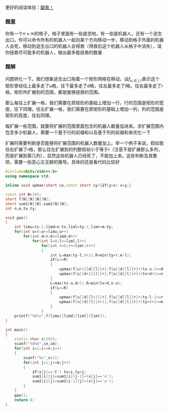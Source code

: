 更好的阅读体验：[戳我！](https://ebola-emperor.blog.luogu.org/solution-at2045)

### 题意

你有一个$n\times m$的格子，格子里面有一些是空地，有一些是机器人，还有一个逃生出口。你可以命令所有的机器人一起向某个方向移动一步，移动到格子外面的机器人会死，移动到逃生出口的机器人会得救（得救后这个机器人从格子中消失），请你拯救尽可能多的机器人，输出最多能拯救的数量

### 题解

问题转化一下。我们想象逃生出口拖着一个矩形网格在移动。设$f_{u,d,l,r}$表示这个矩形曾经往上最多走了$u$格，往下最多走了$d$格，往左最多走了$l$格，往右最多走了$r$格。矩形所扩展到的范围，都是能够拯救的范围。

那么每往上扩展一格，我们需要在原矩形的基础上增加一行，行的范围是矩形的宽度，往下同理。往左扩展一格，我们需要在原矩形的基础上增加一列，列的范围是矩形的高度，往右同理。

每扩展一些范围，就要将扩展的范围里面包含的机器人数量加进来。求扩展范围内包含多少机器人，需要一个基于行的前缀和以及基于列的前缀和来优化一下

扩展时需要判断是否能够将扩展范围的机器人数量加上。举一个例子来说，假如我往右扩展了$r$格，那么往左扩展到的列数假如小于等于$r$（注意不是扩展那么多列，而是扩展到第几列），显然这些机器人已经死了，不能加上来。这些判断及其繁琐，需要一些恶心又无聊的推导。具体的还是看代码比较好

```cpp
#include<bits/stdc++.h>
using namespace std;

inline void upmax(short &x,const short &y){if(y>x) x=y;}

const int N=105;
short f[N][N][N][N];
short sum1[N][N],sum2[N][N];
int n,m,tx,ty;

void gao()
{
	int limu=tx-1,limd=n-tx,liml=ty-1,limr=m-ty;
	for(int u=0;u<=limu;u++)
		for(int d=0;d<=limd;d++)
			for(int l=0;l<=liml;l++)
				for(int r=0;r<=limr;r++)
				{
					int L=max(ty-l,r+1),R=min(ty+r,m-l);
					if(L<=R)
					{
						upmax(f[u+1][d][l][r],f[u][d][l][r]+(tx-u-1>=d+1?sum1[tx-u-1][R]-sum1[tx-u-1][L-1]:0));
						upmax(f[u][d+1][l][r],f[u][d][l][r]+(tx+d+1<=n-u?sum1[tx+d+1][R]-sum1[tx+d+1][L-1]:0));
					}
					L=max(tx-u,d+1),R=min(tx+d,n-u);
					if(L<=R)
					{
						upmax(f[u][d][l+1][r],f[u][d][l][r]+(ty-l-1>=r+1?sum2[R][ty-l-1]-sum2[L-1][ty-l-1]:0));
						upmax(f[u][d][l][r+1],f[u][d][l][r]+(ty+r+1<=m-l?sum2[R][ty+r+1]-sum2[L-1][ty+r+1]:0));
					}
				}
	printf("%d\n",f[limu][limd][liml][limr]);
}

int main()
{
	static char s[105];
	scanf("%d%d",&n,&m);
	for(int i=1;i<=n;i++)
	{
		scanf("%s",s+1);
		for(int j=1;j<=m;j++)
		{
			if(s[j]=='E') tx=i,ty=j;
			sum1[i][j]=sum1[i][j-1]+(s[j]=='o');
			sum2[i][j]=sum2[i-1][j]+(s[j]=='o');
		}
	}
	gao();
	return 0;
}
```
